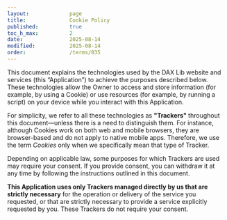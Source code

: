 ```yaml
---
layout:             page
title:              Cookie Policy
published:          true
toc_h_max:          2
date:               2025-08-14
modified:           2025-08-14
order:              /terms/035
---
```


This document explains the technologies used by the DAX Lib website and services (this “Application”) to achieve the purposes described below. These technologies allow the Owner to access and store information (for example, by using a Cookie) or use resources (for example, by running a script) on your device while you interact with this Application.

For simplicity, we refer to all these technologies as **"Trackers"** throughout this document—unless there is a need to distinguish them. For instance, although Cookies work on both web and mobile browsers, they are browser-based and do not apply to native mobile apps. Therefore, we use the term *Cookies* only when we specifically mean that type of Tracker.

Depending on applicable law, some purposes for which Trackers are used may require your consent. If you provide consent, you can withdraw it at any time by following the instructions outlined in this document.

**This Application uses only Trackers managed directly by us that are strictly necessary** for the operation or delivery of the service you requested, or that are strictly necessary to provide a service explicitly requested by you. These Trackers do not require your consent.
